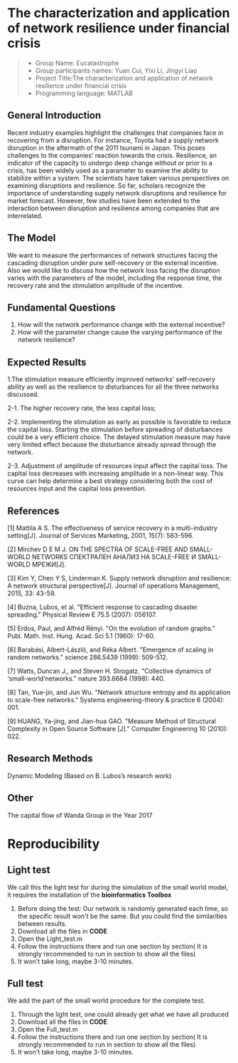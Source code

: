 # The characterization and application of network resilience under financial crisis

> - Group Name: Eucatastrophe
> - Group participants names: Yuan Cui, Yixi Li, Jingyi Liao
> - Project Title:The characterization and application of network resilience under financial crisis
> - Programming language: MATLAB

## 

## General Introduction

Recent industry examples highlight the challenges that companies face in recovering from a disruption. For instance, Toyota had a supply network disruption in the aftermath of the 2011 tsunami in Japan. This poses challenges to the companies’ reaction towards the crisis. Resilience, an indicator of the capacity to undergo deep change without or prior to a crisis, has been widely used as a parameter to examine the ability to stabilize within a system. The scientists have taken various perspectives on examining disruptions and resilience. So far, scholars recognize the importance of understanding supply network disruptions and resilience for market forecast. However, few studies have been extended to the interaction between disruption and resilience among companies that are interrelated. 

## 

## The Model

We want to measure the performances of network structures facing the cascading disruption under pure self-recovery or the external incentive. Also we would like to discuss how the network loss facing the disruption varies with the parameters of the model, including the response time, the recovery rate and the stimulation amplitude of the incentive.

## 

## Fundamental Questions

1. How will the network performance change with the external incentive?
2. How will the parameter change cause the varying performance of the network resilience?

## 

## Expected Results

1.The stimulation measure efficiently improved networks’ self-recovery ability as well as the resilience to disturbances for all the three networks discussed.

2-1.  The higher recovery rate, the less capital loss;

2-2.  Implementing the stimulation as early as possible is favorable to reduce the capital loss. Starting the stimulation before spreading of disturbances could be a very efficient choice. The delayed stimulation measure may have very limited effect because the disturbance already spread through the network. 

2-3.  Adjustment of amplitude of resources input affect the capital loss. The capital loss decreases with increasing amplitude in a non-linear way. This curve can help determine a best strategy considering both the cost of resources input and the capital loss prevention.

## 

## References

[1] Mattila A S. The effectiveness of service recovery in a multi-industry setting[J]. Journal of Services Marketing, 2001, 15(7): 583-596.

[2] Mirchev D E M J. ON THE SPECTRA OF SCALE-FREE AND SMALL-WORLD NETWORKS СПЕКТРАЛЕН АНАЛИЗ НА SCALE-FREE И SMALL-WORLD МРЕЖИ[J].

[3] Kim Y, Chen Y S, Linderman K. Supply network disruption and resilience: A network structural perspective[J]. Journal of operations Management, 2015, 33: 43-59.

[4] Buzna, Lubos, et al. "Efficient response to cascading disaster spreading." Physical Review E 75.5 (2007): 056107.

 [5] Erdos, Paul, and Alfréd Rényi. "On the evolution of random graphs." Publ. Math. Inst. Hung. Acad. Sci 5.1 (1960): 17-60.

[6] Barabási, Albert-László, and Réka Albert. "Emergence of scaling in random networks." science 286.5439 (1999): 509-512.

[7] Watts, Duncan J., and Steven H. Strogatz. "Collective dynamics of ‘small-world’networks." nature 393.6684 (1998): 440.

[8] Tan, Yue-jin, and Jun Wu. "Network structure entropy and its application to scale-free networks." Systems engineering-theory & practice 6 (2004): 001.

[9] HUANG, Ya-jing, and Jian-hua GAO. "Measure Method of Structural Complexity in Open Source Software [J]." Computer Engineering 10 (2010): 022.

## 

## Research Methods

Dynamic Modeling (Based on B. Lubos’s research work)

## 

## Other

The capital flow of Wanda Group in the Year 2017

# 

# Reproducibility

## 

## Light test
We call this the light test for during the simulation of the small world model, it requires the installation of the **bioinformatics Toolbox**
1. Before doing the test: Our network is randomly generated each time, so the specific result won't be the same. But you could find the similarities between results.
2. Download all the files in **CODE**
3. Open the Light_test.m 
4. Follow the instructions there and run one section by section( It is strongly recommended to run in section to show all the files)
5. It won't take long, maybe 3-10 minutes.

## 

## Full test
We add the part of the small world procedure for the complete test.
1. Through the light test, one could already get what we have all produced
2. Download all the files in **CODE**
3. Open the Full_test.m 
4. Follow the instructions there and run one section by section( It is strongly recommended to run in section to show all the files)
5. It won't take long, maybe 3-10 minutes.
